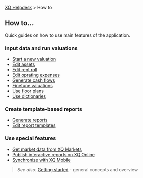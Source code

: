 ---
---
[XQ Helpdesk](http://help.exquance.com) > How to

## How to... ##

Quick guides on how to use main features of the application.

### Input data and run valuations

* [Start a new valuation](/howto/startvaluation.html)
* [Edit assets](/howto/edit-assets.html)
* [Edit rent roll](/howto/rentroll.html)
* [Edit oprating expenses](/howto/opex.html)
* [Generate cash flows](/howto/cashflow.html)
* [Finetune valuations](/howto/valuation.html)
* [Use floor plans](/howto/use-flooplans.html)
* [Use dictionaries](/howto/use-dictionaries.html)

### Create template-based reports

* [Generate reports](/howto/reportbuilder.html)
* [Edit report templates](/howto/reportdesigner.html)

### Use special features

* [Get market data from XQ Markets](/howto/xqmarkets.html)
* [Publish interactive reports on XQ Online](/howto/xqonline.html)
* [Synchronize with XQ Mobile](/howto/xqmobile.html)

>_See also:_ [Getting started](/getstarted/index.html) - general concepts and overview
